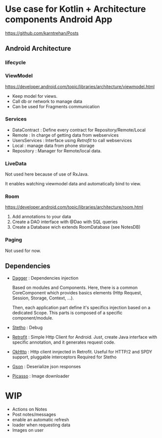 # Use case for Kotlin + Architecture components Android App
https://github.com/karntrehan/Posts
## Android Architecture
### lifecycle

### ViewModel
https://developer.android.com/topic/libraries/architecture/viewmodel.html

* Keep model for views.
* Call db or network to manage data
* Can be used for Fragments communication

### Services
* DataContract : Define every contract for Repository/Remote/Local
* Remote : In charge of getting data from webservices
* UsersServices : Interface using _Retrofit_ to call webservices
* Local : manage data from phone storage
* Repository : Manager for Remote/local data.

### LiveData
Not used here because of use of RxJava.

It enables watching viewmodel data and automatically bind to view.

### Room
https://developer.android.com/topic/libraries/architecture/room.html
 1. Add annotations to your data
 2. Create a DAO interface with @Dao with SQL queries
 3. Create a Database wich extends RoomDatabase (see NotesDB)

### Paging
Not used for now.

## Dependencies

* [Dagger](http://square.github.io/dagger/) : Dependencies injection

   Based on modules and Components. Here, there is a common CoreComponent which provides basics elements (Http Request, Session, Storage, Context, ...). 
   
   Then, each application part define it's specifics injection based on a dedicated Scope. This parts is composed of a specific component/module.
* [Stetho](http://facebook.github.io/stetho/) : Debug
* [Retrofit](http://square.github.io/retrofit/) : Simple Http Client for Android. Just, create Java interface with specific annotation, and it generates request code. 
* [OkHttp](http://square.github.io/okhttp/) : Http client innjected in Retrofit. Useful for HTTP/2 and SPDY support, pluggable interceptors 
   Required for Stetho
* [Gson](https://github.com/google/gson) : Deserialize json responses
* [Picasso](http://square.github.io/picasso/) : Image downloader


# WIP
 * Actions on Notes
 * Post notes/messages
 * enable an automatic refresh 
 * loader when requesting data
 * Images on user